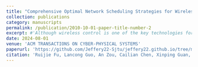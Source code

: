 ```yaml
---
title: "Comprehensive Optimal Network Scheduling Strategies for Wireless Control Systems"
collection: publications
category: manuscripts
permalink: /publication/2010-10-01-paper-title-number-2
excerpt: #'Although wireless control is one of the key technologies for future industries, most wireless networks are only used for monitoring. When wireless networks are applied to transmit control commands, the uncertain link qualities and limited network resources may destroy the performance of multi-loop control systems. Hence, it is critical to allocate these resources to optimize the control performance as the network condition changes and plants evolve. This paper presents comprehensive optimal scheduling strategies for wireless control systems based on adaptive dynamic programming. Firstly, we propose an effective adaptive dynamic programming scheduling (ADPS) strategy to solve the optimal scheduling problem based on the single-step control performance at run-time while significantly reducing computational complexity. Moreover, to overcome the short-sightedness of single-step performance prediction, we extend ADPS to  ADPS-m  (multi-step prediction), which optimizes multi-step performance by incorporating a longer-horizon evolution of the plants. Furthermore, we propose ADPS-H  (Heterogeneous flow scheduling) to support heterogeneous flows with different data rates and sizes, and ADPS-H-m (multi-step prediction for Heterogeneous flow scheduling), which schedules heterogeneous flows in a longer prediction horizon. We prove that all these scheduling strategies can achieve optimality and stability under mild assumptions. Extensive experiments integrating TOSSIM and MATLAB/Simulink are performed to evaluate all of the proposed methods in case studies of four- and ten-loop control systems. The simulation results demonstrate that these strategies can effectively improve the control performance at lower computing costs under both cyber and physical disturbances. Under the noise level of -76 dBm, for the four-loop case, ADPS achieves the same control performance as the linear programming while saving 99.5% of the execution time.  ADPS-m further improves the control performance by up to 27.0% compared with ADPS at the prediction horizon of 3, and ADPS-H-m improves the performance by up to 32.3% and 8.4% compared with round-robin and ADPS-H, respectively. And the ten-loop case indicates the effectiveness and scalability of the proposed approaches.'
date: 2024-08-01
venue: 'ACM TRANSACTIONS ON CYBER-PHYSICAL SYSTEMS'
paperurl: 'https://github.com/Jeffery22-Sjtu/jeffery22.github.io/tree/master/files/Comprehensive_Network_Scheduling_Strategies_for_Wireless_Control_Systems.pdf' 
citation: 'Ruijie Fu, Lancong Guo, An Zou, Cailian Chen, Xinping Guan, and Yehan Ma. 2024. Comprehensive Optimal Network Scheduling Strategies for Wireless Control Systems. ACM Trans. Cyber-Phys. Syst. Just Accepted (August 2024). https://doi.org/10.1145/3685933.'
---
```

